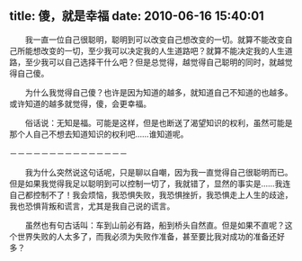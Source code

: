 title: 傻，就是幸福
date: 2010-06-16 15:40:01
---

　　我一直一位自己很聪明，聪明到可以改变自己想改变的一切。就算不能改变自己所能想改变的一切，至少我可以决定我的人生道路吧？就算不能决定我的人生道路，至少我可以自己选择干什么吧？但是总觉得，越觉得自己聪明的同时，就越觉得自己傻。

　　为什么我觉得自己傻？也许是因为知道的越多，就知道自己不知道的也越多。或许知道的越多就觉得，傻，会更幸福。

　　俗话说：无知是福。可能是这样，但是也断送了渴望知识的权利，虽然可能是那个人自己不想去知道知识的权利吧……谁知道呢。

－－－－－－－－－－－－－－－

　　我为什么突然说这句话呢，只是聊以自嘲，因为我一直觉得自己很聪明而已。但是如果我觉得我足以聪明到可以控制一切了，我就错了，显然的事实是……我连自己都控制不了！我会烦恼，我恐惧失败，我恐惧挫折，我恐惧走上人生的歧途，我也恐惧背叛和谎言，尤其是我自己说的谎言。

　　虽然也有句古话叫：车到山前必有路，船到桥头自然直。但是如果不直呢？这个世界失败的人太多了，而我必须为失败作准备，甚至要比我对成功的准备还好多？